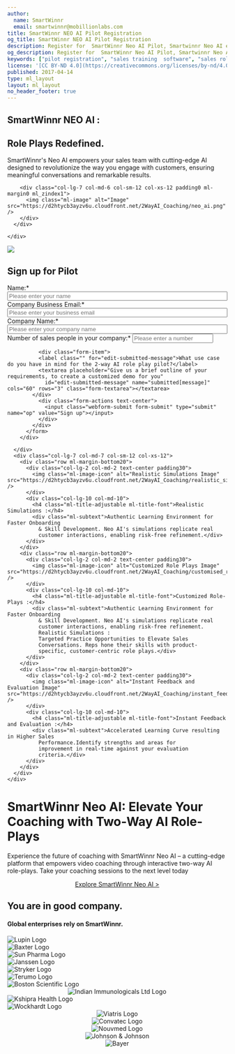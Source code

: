 ```yaml
---
author:
  name: SmartWinnr
  email: smartwinnr@mobillionlabs.com
title: SmartWinnr NEO AI Pilot Registration
og_title: SmartWinnr NEO AI Pilot Registration
description: Register for  SmartWinnr Neo AI Pilot, Smartwinnr Neo AI enables your sales reps to practice and refine their conversations with HCPs, ensuring more effective and confident dialogues in the field. 
og_description: Register for  SmartWinnr Neo AI Pilot, Smartwinnr Neo AI enables your sales reps to practice and refine their conversations with HCPs, ensuring more effective and confident dialogues in the field.
keywords: ["pilot registration", "sales training  software", "sales role plays", "AI role plays","sales coaching software", "sales contest software", "two way ai coaching","SmartWinnr NEO AI"]
license: '[CC BY-ND 4.0](https://creativecommons.org/licenses/by-nd/4.0)'
published: 2017-04-14
type: ml_layout
layout: ml_layout
no_header_footer: true
---
```


<section>
  <div class="row padding50 ml-padding-right0 ml_blue_bg_gradient ml_div_contents_in_center">
    <div class="row ml-padding-bottom0 ml_body_text_white">
      <div class="row ml_div_contents_in_center">
        <div class="col-lg-5 col-md-6 col-sm-12 col-xs-12">
          <h1 class="ml-margin-top-sections">SmartWinnr NEO AI :</h1>
          <h1 class="ml-margin-top-sections">Role Plays Redefined.</h1>
          <div class="ml-font20">SmartWinnr's Neo AI empowers your sales team with cutting-edge AI designed to
            revolutionize the way you engage with customers, ensuring meaningful conversations and remarkable results.
          </div>
        </div>

        <div class="col-lg-7 col-md-6 col-sm-12 col-xs-12 padding0 ml-margin0 ml_zindex1">
          <img class="ml-image" alt="Image" src="https://d2htycb3ayzv6u.cloudfront.net/2WayAI_Coaching/neo_ai.png" />
        </div>
      </div>

    </div>
  </div>

</section>

<div><img class="swoop" src="/images/swoop_mask.min.svg"></div>

<section class="ml-background-white">
  <div class="ml-container padding50">
    <div class="row ml-margin-bottom0 ml_div_contents_in_center">
      <div class="col-lg-5 col-md-5 col-sm-12 col-xs-12">
        <div class="row">
          <form class="ml_neo_request_demo_signup" name="smartwinnr-neo-demo-requests" action="/form-successful"
            method="POST" id="webform-client-form-ai-11" accept-charset="UTF-8" netlify>
            <div class="ml-margin-bottom20 text-center">
              <h2>Sign up for Pilot</h2>
            </div>
            <div>
              <div class="form-item">
                <label class="" for="edit-submitted-name">Name:<span class="form-required"
                  title="This field is required.">*</span></label>
                <input required="required" placeholder="Please enter your name" type="text" id="edit-submitted-first-name"
                  name="submitted[name]" value="" size="60" maxlength="128" class="form-text required" />
              </div>
              <div class="form-item">
                <label class="" for="edit-submitted-email">Company Business Email:<span class="form-required"
                  title="This field is required.">*</span></label>
                <input required="required" class="email form-text form-email required" placeholder="Please enter your business email"
                  type="email" id="edit-submitted-email" name="submitted[company_email]" size="60" />
              </div>
              <div class="form-item">
                <label class="" for="edit-submitted-company-name">Company Name:<span class="form-required"
                  title="This field is required.">*</span></label>
                <input required="required" class="email form-text form-email required" placeholder="Please enter your company name"
                  type="text" id="edit-submitted-company-name" name="submitted[company_name]" size="60" />
              </div>
              <div class="form-item">
                <label class="" for="edit-submitted-sales-people">Number of sales people in your company:<span class="form-required"
                  title="This field is required.">*</span></label>
                <input required="required" class="email form-text form-email required" placeholder="Please enter a number"
                  type="number" id="edit-submitted-email" name="submitted[sales_people_number]" size="60" />
              </div>
              
              <div class="form-item">
              <label class="" for="edit-submitted-message">What use case do you have in mind for the 2-way AI role play pilot?</label>
              <textarea placeholder="Give us a brief outline of your requirements, to create a customized demo for you"
                id="edit-submitted-message" name="submitted[message]" cols="60" rows="3" class="form-textarea"></textarea>
            </div>
              <div class="form-actions text-center">
                <input class="webform-submit form-submit" type="submit" name="op" value="Sign up"></input>
              </div>
            </div>
          </form>
        </div>

      </div>
      <div class="col-lg-7 col-md-7 col-sm-12 col-xs-12">
        <div class="row ml-margin-bottom20">
          <div class="col-lg-2 col-md-2 text-center padding30">
            <img class="ml-image-icon" alt="Realistic Simulations Image" src="https://d2htycb3ayzv6u.cloudfront.net/2WayAI_Coaching/realistic_simulations_icon.png" />
          </div>
          <div class="col-lg-10 col-md-10">
            <h4 class="ml-title-adjustable ml-title-font">Realistic Simulations :</h4>
            <div class="ml-subtext">Authentic Learning Environment for Faster Onboarding
              & Skill Development. Neo AI's simulations replicate real
              customer interactions, enabling risk-free refinement.</div>
          </div>
        </div>
        <div class="row ml-margin-bottom20">
          <div class="col-lg-2 col-md-2 text-center padding30">
            <img class="ml-image-icon" alt="Customized Role Plays Image" src="https://d2htycb3ayzv6u.cloudfront.net/2WayAI_Coaching/customised_role_plays_icon.png" />
          </div>
          <div class="col-lg-10 col-md-10">
            <h4 class="ml-title-adjustable ml-title-font">Customized Role-Plays :</h4>
            <div class="ml-subtext">Authentic Learning Environment for Faster Onboarding
              & Skill Development. Neo AI's simulations replicate real
              customer interactions, enabling risk-free refinement.
              Realistic Simulations :
              Targeted Practice Opportunities to Elevate Sales
              Conversations. Reps hone their skills with product-
              specific, customer-centric role plays.</div>
          </div>
        </div>
        <div class="row ml-margin-bottom20">
          <div class="col-lg-2 col-md-2 text-center padding30">
            <img class="ml-image-icon" alt="Instant Feedback and Evaluation Image" src="https://d2htycb3ayzv6u.cloudfront.net/2WayAI_Coaching/instant_feedback_icon.png" />
          </div>
          <div class="col-lg-10 col-md-10">
            <h4 class="ml-title-adjustable ml-title-font">Instant Feedback and Evaluation :</h4>
            <div class="ml-subtext">Accelerated Learning Curve resulting in Higher Sales
              Performance.Identify strengths and areas for
              improvement in real-time against your evaluation
              criteria.</div>
          </div>
        </div>
      </div>
    </div>
  </div>
</section>


<div class="row ml-margin0 ml-whySM">
  <div class="col-md-12 col-sm-12">
    <h1 class="ml_body_text_white text-center">SmartWinnr Neo AI: Elevate Your Coaching with Two-Way AI Role-Plays </h1>
    <div class="ml_body_text_white ml-subtext text-center ml_padding_desktop_20">Experience the future of coaching with
      SmartWinnr Neo AI – a cutting-edge platform that empowers video coaching through interactive two-way AI
      role-plays. Take your coaching sessions to the next level today </div>
    <p align="center" class="ml-margin-top50"><a class="ml-button text-capitalize" align="center"
        href="/product/two-way-ai-role-plays/">Explore SmartWinnr Neo AI > </a></p>
  </div>
</div>


<section class="ml-key-points ml-background-white">
  <div class="padding50">
    <div class="row">
      <div class="col-md-12 col-sm-12">
        <h1 class="text-center ml_body_text_black ml-margin-bottom20">You are in good company.</h1>
        <h4 class="text-center ml_body_text_black ml-margin-bottom20">Global enterprises rely on SmartWinnr.</h4>
      </div>
    </div>
    <div class="row text-center paddingLogo ">
      <div class="ml_logo_slider ml_div_contents_in_center ml_padding_left_right20">
        <div class="ml_height_100_flex ml_div_contents_in_center" style="display:flex !important;">
          <img class="ml_company_logo_home ml_height_75" src="/images/org-logos/Lupin-Logo.png" alt="Lupin Logo">
        </div>
        <div class="ml_height_100_flex ml_div_contents_in_center" style="display:flex !important;">
          <img class="ml_company_logo_home ml_height_30" src="/images/org-logos/baxter-logo.png" alt="Baxter Logo">
        </div>
        <div class="ml_height_100_flex ml_div_contents_in_center" style="display:flex !important;">
          <img class="ml_company_logo_home ml_height_75" src="/images/org-logos/Sun-Pharma.png" alt="Sun Pharma Logo">
        </div>
        <div class="ml_height_100_flex ml_div_contents_in_center" style="display:flex !important;">
          <img class="ml_company_logo_home ml_height_75" src="/images/org-logos/Janssen-logo.png" alt="Janssen Logo">
        </div>
        <div class="ml_height_100_flex ml_div_contents_in_center" style="display:flex !important;">
          <img class="ml_company_logo_home ml_height_35" src="/images/org-logos/Stryker-Logo.png" alt="Stryker Logo">
        </div>
        <div class="ml_height_100_flex ml_div_contents_in_center" style="display:flex !important;">
          <img class="ml_company_logo_home ml_height_40" src="/images/org-logos/Terumo-logo.png" alt="Terumo Logo">
        </div>
        <div class="ml_height_100_flex ml_div_contents_in_center" style="display:flex !important;">
          <img class="ml_company_logo_home ml_height_55" src="/images/org-logos/bsc.png" alt="Boston Scientific Logo">
        </div>
        <div class="ml_height_100_flex ml_div_contents_in_center">
          <center><img class="ml_company_logo_home ml_height_40"
              src="/images/org-logos/Indian-Immunologicals-Ltd-logo.png" alt="Indian Immunologicals Ltd Logo"></center>
        </div>
        <div class="ml_height_100_flex ml_div_contents_in_center" style="display:flex !important;">
          <img class="ml_company_logo_home ml_height_60" src="/images/org-logos/Kshipra-Health-logo.png"
            alt="Kshipra Health Logo">
        </div>
        <div class="ml_height_100_flex ml_div_contents_in_center" style="display:flex !important;">
          <img class="ml_company_logo_home ml_height_55" src="/images/org-logos/Wockhardt-logo.png"
            alt="Wockhardt Logo">
        </div>
        <div class="ml_height_100_flex">
          <center><img class="ml_company_logo_home " src="/images/org-logos/viatris-logo.png" alt="Viatris Logo">
          </center>
        </div>
        <div class="ml_height_100_flex">
          <center><img class="ml_company_logo_home" src="/images/org-logos/convatec-logo.png" alt="Convatec Logo">
          </center>
        </div>
        <div class="ml_height_100_flex">
          <center><img class="ml_company_logo_home " src="/images/org-logos/nouvmed logo.webp" alt="Nouvmed Logo">
          </center>
        </div>
        <div class="ml_height_100_flex">
          <center><img class="ml_company_logo_home ml_height_40 " src="/images/org-logos/j-j-logo.png"
              alt="Johnson & Johnson"></center>
        </div>
        <div class="ml_height_100_flex">
          <center><img class="ml_company_logo_home ml_height_75" src="/images/org-logos/bayer-logo.svg" alt="Bayer">
          </center>
        </div>
      </div>
    </div>
</section>